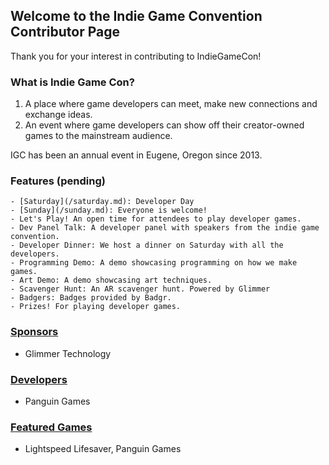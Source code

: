 ## Welcome to the Indie Game Convention Contributor Page
Thank you for your interest in contributing to IndieGameCon!

### What is Indie Game Con?
1. A place where game developers can meet, make new connections and exchange ideas.
2. An event where game developers can show off their creator-owned games to the mainstream audience.

IGC has been an annual event in Eugene, Oregon since 2013.

### Features (pending)
```
- [Saturday](/saturday.md): Developer Day
- [Sunday](/sunday.md): Everyone is welcome!
- Let's Play! An open time for attendees to play developer games.
- Dev Panel Talk: A developer panel with speakers from the indie game convention.
- Developer Dinner: We host a dinner on Saturday with all the developers.
- Programming Demo: A demo showcasing programming on how we make games.
- Art Demo: A demo showcasing art techniques.
- Scavenger Hunt: An AR scavenger hunt. Powered by Glimmer
- Badgers: Badges provided by Badgr.
- Prizes! For playing developer games.
```

### [Sponsors](/sponsors.md)
- Glimmer Technology

### [Developers](/developers.md)
- Panguin Games

### [Featured Games](/games.md)
- Lightspeed Lifesaver, Panguin Games
